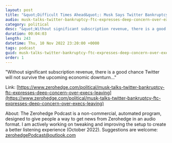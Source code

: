 ```yaml
---
layout: post
title: "&quot;Difficult Times Ahead&quot;: Musk Says Twitter Bankruptcy Possible As FTC Expresses &quot;Deep Concern&quot;"
audio: musk-talks-twitter-bankruptcy-ftc-expresses-deep-concern-over-execs-leaving-0
category: political
desc: "&quot;Without significant subscription revenue, there is a good chance Twitter will not survive the upcoming economic downturn...&quot;"
duration: 00:04:03
length: 243
datetime: Thu, 10 Nov 2022 23:20:00 +0000
tags: podcast
guid: musk-talks-twitter-bankruptcy-ftc-expresses-deep-concern-over-execs-leaving-0
order: 1
---
```

&quot;Without significant subscription revenue, there is a good chance Twitter will not survive the upcoming economic downturn...&quot;

Link: [https://www.zerohedge.com/political/musk-talks-twitter-bankruptcy-ftc-expresses-deep-concern-over-execs-leaving](https://www.zerohedge.com/political/musk-talks-twitter-bankruptcy-ftc-expresses-deep-concern-over-execs-leaving)

About: The Zerohedge Podcast is a non-commercial, automated program, designed to give people a way to get news from Zerohedge in an audio format.  I am actively working on tweaking and improving the setup to create a better listening experience (October 2022).  Suggestions are welcome: [zerohedgePodcast@outlook.com](mailto:zerohedgePodcast@outlook.com)